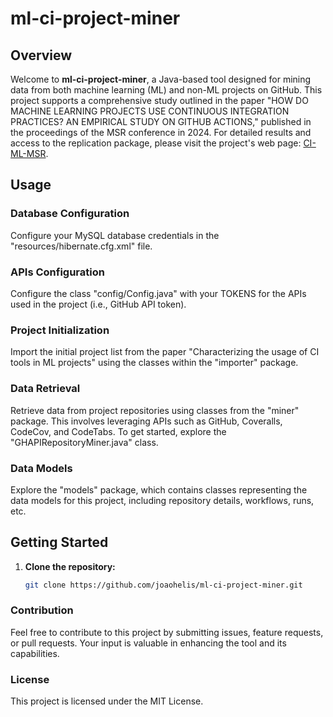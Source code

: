 # ml-ci-project-miner

## Overview

Welcome to **ml-ci-project-miner**, a Java-based tool designed for mining data from both machine learning (ML) and non-ML projects on GitHub. This project supports a comprehensive study outlined in the paper "HOW DO MACHINE LEARNING PROJECTS USE CONTINUOUS INTEGRATION PRACTICES? AN EMPIRICAL STUDY ON GITHUB ACTIONS," published in the proceedings of the MSR conference in 2024. For detailed results and access to the replication package, please visit the project's web page: [CI-ML-MSR](https://ci-ml-msr.github.io).

## Usage

### Database Configuration

Configure your MySQL database credentials in the "resources/hibernate.cfg.xml" file.

### APIs Configuration

Configure the class "config/Config.java" with your TOKENS for the APIs used in the project (i.e., GitHub API token).

### Project Initialization

Import the initial project list from the paper "Characterizing the usage of CI tools in ML projects" using the classes within the "importer" package.

### Data Retrieval

Retrieve data from project repositories using classes from the "miner" package. This involves leveraging APIs such as GitHub, Coveralls, CodeCov, and CodeTabs. To get started, explore the "GHAPIRepositoryMiner.java" class.

### Data Models

Explore the "models" package, which contains classes representing the data models for this project, including repository details, workflows, runs, etc.

## Getting Started

1. **Clone the repository:**
   ```bash
   git clone https://github.com/joaohelis/ml-ci-project-miner.git

### Contribution

Feel free to contribute to this project by submitting issues, feature requests, or pull requests. Your input is valuable in enhancing the tool and its capabilities.

### License

This project is licensed under the MIT License.
